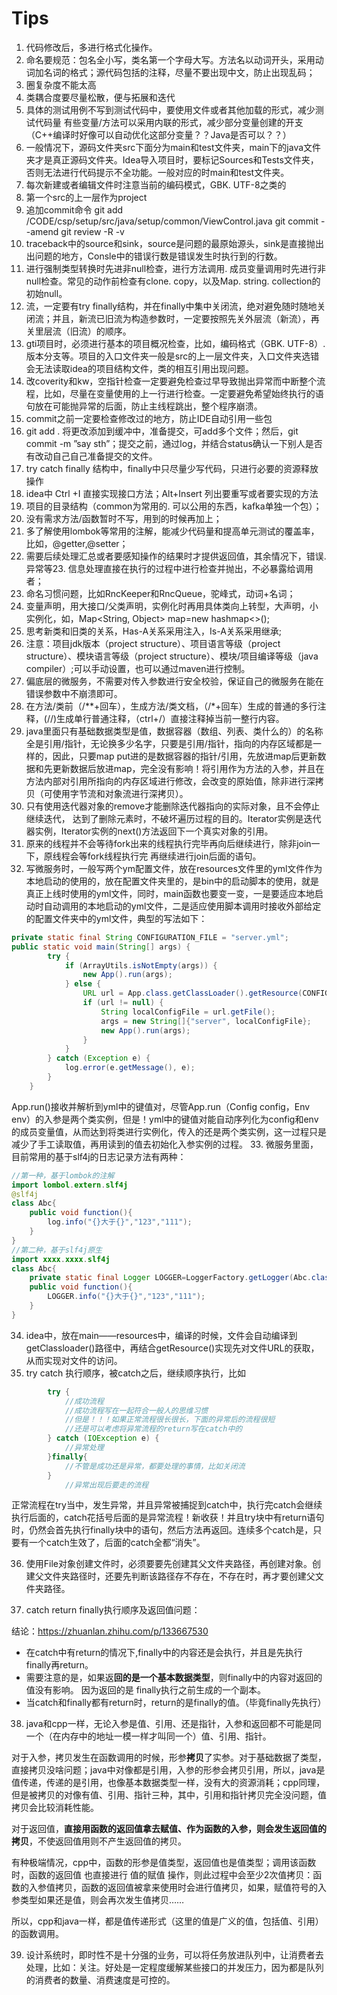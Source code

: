 ﻿
# Tips
1. 代码修改后，多进行格式化操作。
2. 命名要规范：包名全小写，类名第一个字母大写。方法名以动词开头，采用动词加名词的格式；源代码包括的注释，尽量不要出现中文，防止出现乱码；
3. 圈复杂度不能太高
4. 类耦合度要尽量松散，便与拓展和迭代
5. 具体的测试用例不写到测试代码中，要使用文件或者其他加载的形式，减少测试代码量
有些变量/方法可以采用内联的形式，减少部分变量创建的开支（C++编译时好像可以自动优化这部分变量？？Java是否可以？？）
6. 一般情况下，源码文件夹src下面分为main和test文件夹，main下的java文件夹才是真正源码文件夹。Idea导入项目时，要标记Sources和Tests文件夹，否则无法进行代码提示不全功能。一般对应的时main和test文件夹。
7. 每次新建或者编辑文件时注意当前的编码模式，GBK. UTF-8之类的
8. 第一个src的上一层作为project
9. 追加commit命令
git add /CODE/csp/setup/src/java/setup/common/ViewControl.java
git commit --amend
git review -R -v
10. traceback中的source和sink，source是问题的最原始源头，sink是直接抛出出问题的地方，Consle中的错误行数是错误发生时执行到的行数。
11. 进行强制类型转换时先进非null检查，进行方法调用. 成员变量调用时先进行非null检查。常见的动作前检查有clone. copy，以及Map. string. collection的初始null。
12. 流，一定要有try finally结构，并在finally中集中关闭流，绝对避免随时随地关闭流；并且，新流已旧流为构造参数时，一定要按照先关外层流（新流），再关里层流（旧流）的顺序。
13. gti项目时，必须进行基本的项目概况检查，比如，编码格式（GBK. UTF-8）. 版本分支等。项目的入口文件夹一般是src的上一层文件夹，入口文件夹选错会无法读取idea的项目结构文件，类的相互引用出现问题。
14. 改coverity和kw，空指针检查一定要避免检查过早导致抛出异常而中断整个流程，比如，尽量在变量使用的上一行进行检查。一定要避免希望始终执行的语句放在可能抛异常的后面，防止主线程跳出，整个程序崩溃。
15. commit之前一定要检查修改过的地方，防止IDE自动引用一些包
16. git add  .   将更改添加到缓冲中，准备提交，可add多个文件；然后，git commit -m ”say sth”；提交之前，通过log，并结合status确认一下别人是否有改动自己自己准备提交的文件。
17. try catch finally 结构中，finally中只尽量少写代码，只进行必要的资源释放操作
18. idea中 Ctrl +I 直接实现接口方法；Alt+Insert 列出要重写或者要实现的方法
19. 项目的目录结构（common为常用的. 可以公用的东西，kafka单独一个包）；
20. 没有需求方法/函数暂时不写，用到的时候再加上；
21. 多了解使用lombok等常用的注解，能减少代码量和提高单元测试的覆盖率，比如，@getter,@setter；
22. 需要后续处理汇总或者要感知操作的结果时才提供返回值，其余情况下，错误. 异常等23. 信息处理直接在执行的过程中进行检查并抛出，不必暴露给调用者；
23. 命名习惯问题，比如RncKeeper和RncQueue，驼峰式，动词+名词；
24. 变量声明，用大接口/父类声明，实例化时再用具体类向上转型，大声明，小实例化，如，Map<String, Object> map=new hashmap<>();
25. 思考新类和旧类的关系，Has-A关系采用注入，Is-A关系采用继承;  
26. 注意：项目jdk版本（project structure）、项目语言等级（project structure）、模块语言等级（project structure）、模块/项目编译等级（java compiler）;可以手动设置，也可以通过maven进行控制。
27. 偏底层的微服务，不需要对传入参数进行安全校验，保证自己的微服务在能在错误参数中不崩溃即可。
28. 在方法/类前（/**+回车），生成方法/类文档，（/*+回车）生成的普通的多行注释，(//)生成单行普通注释，（ctrl+/）直接注释掉当前一整行内容。
29. java里面只有基础数据类型是值，数据容器（数组、列表、类什么的）的名称全是引用/指针，无论换多少名字，只要是引用/指针，指向的内存区域都是一样的，因此，只要map put进的是数据容器的指针/引用，先放进map后更新数据和先更新数据后放进map，完全没有影响！将引用作为方法的入参，并且在方法内部对引用所指向的内存区域进行修改，会改变的原始值，除非进行深拷贝（可使用字节流和对象流进行深拷贝）。
30. 只有使用迭代器对象的remove才能删除迭代器指向的实际对象，且不会停止继续迭代， 达到了删除元素时，不破坏遍历过程的目的。Iterator实例是迭代器实例，Iterator实例的next()方法返回下一个真实对象的引用。
31. 原来的线程并不会等待fork出来的线程执行完毕再向后继续进行，除非join一下，原线程会等fork线程执行完 再继续进行join后面的语句。
32. 写微服务时，一般写两个ym配置文件，放在resources文件里的yml文件作为本地启动的使用的，放在配置文件夹里的，是bin中的启动脚本的使用，就是真正上线时使用的yml文件，同时，main函数也要变一变，一是要适应本地启动时自动调用的本地启动的yml文件，二是适应使用脚本调用时接收外部给定的配置文件夹中的yml文件，典型的写法如下：
```java
private static final String CONFIGURATION_FILE = "server.yml";
public static void main(String[] args) {
        try {
            if (ArrayUtils.isNotEmpty(args)) {
                new App().run(args);
            } else {
                URL url = App.class.getClassLoader().getResource(CONFIGURATION_FILE);
                if (url != null) {
                    String localConfigFile = url.getFile();
                    args = new String[]{"server", localConfigFile};
                    new App().run(args);
                }
            }
        } catch (Exception e) {
            log.error(e.getMessage(), e);
        }
    }
```
App.run()接收并解析到yml中的键值对，尽管App.run（Config config，Env env）的入参是两个类实例，但是！yml中的键值对能自动序列化为config和env的成员变量值，从而达到将类进行实例化，传入的还是两个类实例，这一过程只是减少了手工读取值，再用读到的值去初始化入参实例的过程。
33. 微服务里面，目前常用的基于slf4j的日志记录方法有两种：
```java
//第一种，基于lombok的注解
import lombol.extern.slf4j
@slf4j
class Abc{	
	public void function(){
		log.info("{}大于{}","123","111");
	}
}
//第二种，基于slf4j原生
import xxxx.xxxx.slf4j
class Abc{	
	private static final Logger LOGGER=LoggerFactory.getLogger(Abc.class);
	public void function(){
		LOGGER.info("{}大于{}","123","111");
	}
}
```
34. idea中，放在main——resources中，编译的时候，文件会自动编译到getClassloader()路径中，再结合getResource()实现先对文件URL的获取，从而实现对文件的访问。
35. try  catch 执行顺序，被catch之后，继续顺序执行，比如
```java
        try {
            //成功流程
            //成功流程写在一起符合一般人的思维习惯
            //但是！！！如果正常流程很长很长，下面的异常后的流程很短
            //还是可以考虑将异常流程的return写在catch中的
        } catch (IOException e) {
            //异常处理
        }finally{
        	//不管是成功还是异常，都要处理的事情，比如关闭流
        }
			//异常出现后要走的流程
```
正常流程在try当中，发生异常，并且异常被捕捉到catch中，执行完catch会继续执行后面的，catch花括号后面的是异常流程！新收获！并且try块中有return语句时，仍然会首先执行finally块中的语句，然后方法再返回。连续多个catch是，只要有一个catch生效了，后面的catch全都“消失”。

36. 使用File对象创建文件时，必须要要先创建其父文件夹路径，再创建对象。创建父文件夹路径时，还要先判断该路径存不存在，不存在时，再才要创建父文件夹路径。

37. catch return finally执行顺序及返回值问题：

结论：https://zhuanlan.zhihu.com/p/133667530

* 在catch中有return的情况下,finally中的内容还是会执行，并且是先执行finally再return。
* 需要注意的是，如果返**回的是一个基本数据类型**，则finally中的内容对返回的值没有影响。
因为返回的是 finally执行之前生成的一个副本。
* 当catch和finally都有return时，return的是finally的值。（毕竟finally先执行）

38. java和cpp一样，无论入参是值、引用、还是指针，入参和返回都不可能是同一个（在内存中的地址一模一样才叫同一个）值、引用、指针。

对于入参，拷贝发生在函数调用的时候，形参**拷贝**了实参。对于基础数据了类型，直接拷贝没啥问题；java中对像都是引用，入参的形参会拷贝引用，所以，java是值传递，传递的是引用，也像基本数据类型一样，没有大的资源消耗；cpp同理，但是被拷贝的对像有值、引用、指针三种，其中，引用和指针拷贝完全没问题，值拷贝会比较消耗性能。

对于返回值，**直接用函数的返回值拿去赋值、作为函数的入参，则会发生返回值的拷贝**，不使返回值用则不产生返回值的拷贝。

有种极端情况，cpp中，函数的形参是值类型，返回值也是值类型；调用该函数时，函数的返回值 也直接进行 值的赋值 操作，则此过程中会至少2次值拷贝：函数的入参值拷贝，函数的返回值被拿来使用时会进行值拷贝，如果，赋值符号的入参类型如果还是值，则会再次发生值拷贝……

所以，cpp和java一样，都是值传递形式（这里的值是广义的值，包括值、引用）的函数调用。


39. 设计系统时，即时性不是十分强的业务，可以将任务放进队列中，让消费者去处理，比如：关注。好处是一定程度缓解某些接口的并发压力，因为都是队列的消费者的数量、消费速度是可控的。
